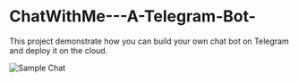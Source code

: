 # ChatWithMe---A-Telegram-Bot-
This project demonstrate how you can build your own chat bot on Telegram and deploy it on the cloud.

![Sample Chat](/img/img.png)
